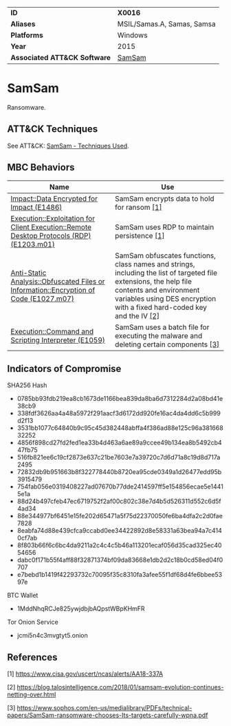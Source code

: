 |||
|---|---|
|**ID**|**X0016**|
|**Aliases**|MSIL/Samas.A, Samas, Samsa|
|**Platforms**|Windows|
|**Year**|2015|
|**Associated ATT&CK Software**|[SamSam](https://attack.mitre.org/software/S0370/)|


SamSam
======
Ransomware.


ATT&CK Techniques
-----------------
See ATT&CK: [SamSam - Techniques Used](https://attack.mitre.org/software/S0370/).

MBC Behaviors
---------
|Name|Use|
|---|---|
|[Impact::Data Encrypted for Impact (E1486)](../impact/data-encrypted-for-impact.md)|SamSam encrypts data to hold for ransom  [[1]](#1)|
|[Execution::Exploitation for Client Execution::Remote Desktop Protocols (RDP) (E1203.m01)](../execution/exploitation-for-client-execution.md)|SamSam uses RDP to maintain persistence  [[1]](#1)|
|[Anti-Static Analysis::Obfuscated Files or Information::Encryption of Code (E1027.m07)](../anti-static-analysis/executable-code-obfuscation.md)|SamSam obfuscates functions, class names and strings, including the list of targeted file extensions, the help file contents and environment variables using DES encryption with a fixed hard-coded key and the IV  [[2]](#2)|
|[Execution::Command and Scripting Interpreter (E1059)](../execution/command-and-scripting-interpreter.md)|SamSam uses a batch file for executing the malware and deleting certain components   [[3]](#3)|

Indicators of Compromise
------------------------
SHA256 Hash
- 0785bb93fdb219ea8cb1673de1166bea839da8ba6d7312284d2a08bd41e38cb9
- 338fdf3626aa4a48a5972f291aacf3d6172dd920fe16ac4da4dd6c5b999d2f13
- 3531bb1077c64840b9c95c45d382448abffa4f386ad88e125c96a38166832252
- 4856f898cd27fd2fed1ea33b4d463a6ae89a9ccee49b134ea8b5492cb447fb75
- 516fb821ee6c19cf2873e637c21be7603e7a39720c7d6d71a8c19d8d717a2495
- 72832db9b951663b8f322778440b8720ea95cde0349a1d26477edd95b3915479
- 754fab056e0319408227ad07670b77dde2414597ff5e154856ecae5e14415e1a
- 88d24b497cfeb47ec6719752f2af00c802c38e7d4b5d526311d552c6d5f4ad34
- 88e344977bf6451e15fe202d65471a5f75d22370050fe6ba4dfa2c2d0fae7828
- 8eabfa74d88e439cfca9ccabd0ee34422892d8e58331a63bea94a7c4140cf7ab
- 8f803b66f6c6bc4da9211a2c4c4c5b46a113201ecaf056d35cad325ec4054656
- dabc0f171b55f4aff88f32871374bf09da83668e1db2d2c18b0cd58ed04f0707
- e7bebd1b1419f42293732c70095f35c8310fa3afee55f1df68d4fe6bbee5397e

BTC Wallet
- 1MddNhqRCJe825ywjdbjbAQpstWBpKHmFR

Tor Onion Service
- jcmi5n4c3mvgtyt5.onion


References
----------
<a name="1">[1]</a> https://www.cisa.gov/uscert/ncas/alerts/AA18-337A

<a name="2">[2]</a> https://blog.talosintelligence.com/2018/01/samsam-evolution-continues-netting-over.html

<a name="3">[3]</a> https://www.sophos.com/en-us/medialibrary/PDFs/technical-papers/SamSam-ransomware-chooses-Its-targets-carefully-wpna.pdf
